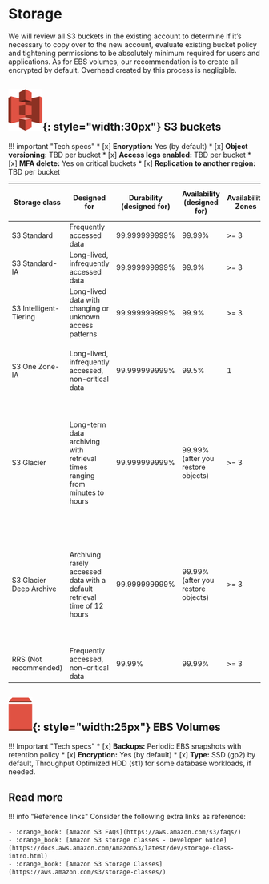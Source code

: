 # Storage

We will review all S3 buckets in the existing account to determine if it’s necessary to copy over to the new account, 
evaluate existing bucket policy and tightening permissions to be absolutely minimum required for users and applications.
As for EBS volumes, our recommendation is to create all encrypted by default. Overhead created by this process is negligible. 

##  ![leverage-aws-s3](../../../assets/images/icons/aws-emojipack/Storage_AmazonS3.png "Leverage"){: style="width:30px"} S3 buckets

!!! important "Tech specs"
    * [x] **Encryption:** Yes (by default)
    * [x] **Object versioning:** TBD per bucket
    * [x] **Access logs enabled:** TBD per bucket
    * [x] **MFA delete:** Yes on critical buckets
    * [x] **Replication to another region:** TBD per bucket
    
| Storage class           | Designed for                                                                | Durability (designed for) | Availability (designed for)        | Availability Zones | Min storage duration | Min billable object size | Other considerations                                                                                                                                   |
|-------------------------|-----------------------------------------------------------------------------|---------------------------|------------------------------------|--------------------|----------------------|--------------------------|--------------------------------------------------------------------------------------------------------------------------------------------------------|
| S3 Standard             | Frequently accessed data                                                    | 99.999999999%             | 99.99%                             | >= 3               | None                 | None                     | None                                                                                                                                                   |
| S3 Standard-IA          | Long-lived, infrequently accessed data                                      | 99.999999999%             | 99.9%                              | >= 3               | 30 days              | 128 KB                   | Per GB retrieval fees apply.                                                                                                                           |
| S3 Intelligent-Tiering  | Long-lived data with changing or unknown access patterns                    | 99.999999999%             | 99.9%                              | >= 3               | 30 days              | None                     | Monitoring and automation fees per object apply. No retrieval fees.                                                                                    |
| S3 One Zone-IA          | Long-lived, infrequently accessed, non-critical data                        | 99.999999999%             | 99.5%                              | 1                  | 30 days              | 128 KB                   | Per GB retrieval fees apply. Not resilient to the loss of the Availability Zone.                                                                       |
| S3 Glacier              | Long-term data archiving with retrieval times ranging from minutes to hours | 99.999999999%             | 99.99% (after you restore objects) | >= 3               | 90 days              | 40 KB                    | Per GB retrieval fees apply. You must first restore archived objects before you can access them. For more information, see Restoring archived objects. |
| S3 Glacier Deep Archive | Archiving rarely accessed data with a default retrieval time of 12 hours    | 99.999999999%             | 99.99% (after you restore objects) | >= 3               | 180 days             | 40 KB                    | Per GB retrieval fees apply. You must first restore archived objects before you can access them. For more information, see Restoring archived objects. |
| RRS (Not recommended)   | Frequently accessed, non-critical data                                      | 99.99%                    | 99.99%                             | >= 3               | None                 | None                     | None                                                                                                                                                   |

## ![leverage-aws-ebs](../../../assets/images/icons/aws-emojipack/Storage_AmazonEBS.png "Leverage"){: style="width:25px"} EBS Volumes

!!! Important "Tech specs"
    * [x] **Backups:** Periodic EBS snapshots with retention policy
    * [x] **Encryption:** Yes (by default)
    * [x] **Type:** SSD (gp2) by default, Throughput Optimized HDD (st1) for some database workloads, if needed.

## Read more

!!! info "Reference links"
    Consider the following extra links as reference:
         
    - :orange_book: [Amazon S3 FAQs](https://aws.amazon.com/s3/faqs/)
    - :orange_book: [Amazon S3 storage classes - Developer Guide](https://docs.aws.amazon.com/AmazonS3/latest/dev/storage-class-intro.html)
    - :orange_book: [Amazon S3 Storage Classes](https://aws.amazon.com/s3/storage-classes/)